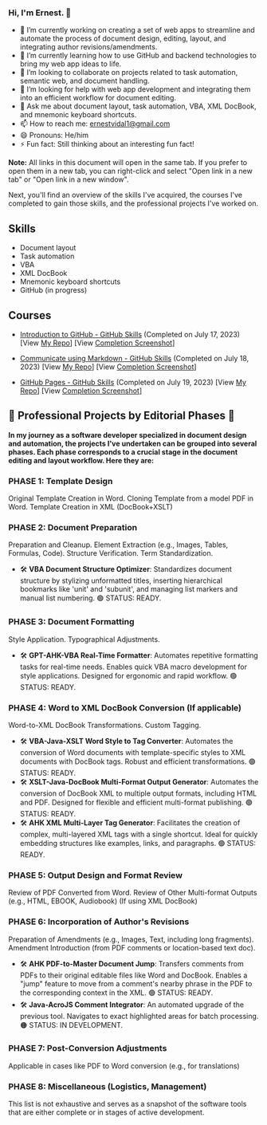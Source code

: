 ### Hi, I'm Ernest. 👋


- 🔭 I’m currently working on creating a set of web apps to streamline and automate the process of document design, editing, layout, and integrating author revisions/amendments.
- 🌱 I’m currently learning how to use GitHub and backend technologies to bring my web app ideas to life.
- 👯 I’m looking to collaborate on projects related to task automation, semantic web, and document handling.
- 🤔 I’m looking for help with web app development and integrating them into an efficient workflow for document editing.
- 💬 Ask me about document layout, task automation, VBA, XML DocBook, and mnemonic keyboard shortcuts.
- 📫 How to reach me: ernestvidal1@gmail.com
- 😄 Pronouns: He/him
- ⚡ Fun fact: Still thinking about an interesting fun fact!

**Note:** All links in this document will open in the same tab. If you prefer to open them in a new tab, you can right-click and select "Open link in a new tab" or "Open link in a new window".

Next, you'll find an overview of the skills I've acquired, the courses I've completed to gain those skills, and the professional projects I've worked on.

## Skills

- Document layout
- Task automation
- VBA
- XML DocBook
- Mnemonic keyboard shortcuts
- GitHub (in progress)

## Courses

- [Introduction to GitHub - GitHub Skills](https://github.com/skills/introduction-to-github) (Completed on July 17, 2023) [View [My Repo](https://github.com/ErnestVidal1/skills-github-intro-course)]  [View [Completion Screenshot](https://raw.githubusercontent.com/ErnestVidal1/images/main/skills-introduction-to-github-certificate.png)]

- [Communicate using Markdown - GitHub Skills](https://github.com/skills/communicate-using-markdown) (Completed on July 18, 2023) [View [My Repo](https://github.com/ErnestVidal1/skills-communicate-using-markdown)]  [View [Completion Screenshot](https://raw.githubusercontent.com/ErnestVidal1/images/main/skills-communicate-using-markdown-certificate.png)]

- [GitHub Pages - GitHub Skills](https://github.com/skills/github-pages) (Completed on July 19, 2023) [View [My Repo](https://github.com/ErnestVidal1/skills-github-pages)]  [View [Completion Screenshot](https://raw.githubusercontent.com/ErnestVidal1/images/main/skills-github-pages-certificate.png)]
  

## 🌟 Professional Projects by Editorial Phases 🌟

**In my journey as a software developer specialized in document design and automation, the projects I've undertaken can be grouped into several phases. Each phase corresponds to a crucial stage in the document editing and layout workflow. Here they are:**

### PHASE 1: Template Design
Original Template Creation in Word. Cloning Template from a model PDF in Word. Template Creation in XML (DocBook+XSLT)

### PHASE 2: Document Preparation
Preparation and Cleanup. Element Extraction (e.g., Images, Tables, Formulas, Code). Structure Verification. Term Standardization.
- 🛠️ **VBA Document Structure Optimizer**: Standardizes document structure by stylizing unformatted titles, inserting hierarchical bookmarks like 'unit' and 'subunit', and managing list markers and manual list numbering. 🟢 STATUS: READY.

### PHASE 3: Document Formatting
Style Application. Typographical Adjustments.
- 🛠️ **GPT-AHK-VBA Real-Time Formatter**: Automates repetitive formatting tasks for real-time needs. Enables quick VBA macro development for style applications. Designed for ergonomic and rapid workflow. 🟢 STATUS: READY.

### PHASE 4: Word to XML DocBook Conversion (If applicable)
Word-to-XML DocBook Transformations. Custom Tagging.
- 🛠️ **VBA-Java-XSLT Word Style to Tag Converter**: Automates the conversion of Word documents with template-specific styles to XML documents with DocBook tags. Robust and efficient transformations. 🟢 STATUS: READY.
- 🛠️ **XSLT-Java-DocBook Multi-Format Output Generator**: Automates the conversion of DocBook XML to multiple output formats, including HTML and PDF. Designed for flexible and efficient multi-format publishing. 🟢 STATUS: READY.
- 🛠️ **AHK XML Multi-Layer Tag Generator**: Facilitates the creation of complex, multi-layered XML tags with a single shortcut. Ideal for quickly embedding structures like examples, links, and paragraphs. 🟢 STATUS: READY.

### PHASE 5: Output Design and Format Review
Review of PDF Converted from Word. Review of Other Multi-format Outputs (e.g., HTML, EBOOK, Audiobook) (If using XML DocBook)

### PHASE 6: Incorporation of Author's Revisions
Preparation of Amendments (e.g., Images, Text, including long fragments). Amendment Introduction (from PDF comments or location-based text doc).
- 🛠️ **AHK PDF-to-Master Document Jump**: Transfers comments from PDFs to their original editable files like Word and DocBook. Enables a "jump" feature to move from a comment's nearby phrase in the PDF to the corresponding context in the XML. 🟢 STATUS: READY.
- 🛠️ **Java-AcroJS Comment Integrator**: An automated upgrade of the previous tool. Navigates to exact highlighted areas for batch processing. 🟠 STATUS: IN DEVELOPMENT.

### PHASE 7: Post-Conversion Adjustments
Applicable in cases like PDF to Word conversion (e.g., for translations)

### PHASE 8: Miscellaneous (Logistics, Management)

This list is not exhaustive and serves as a snapshot of the software tools that are either complete or in stages of active development.
